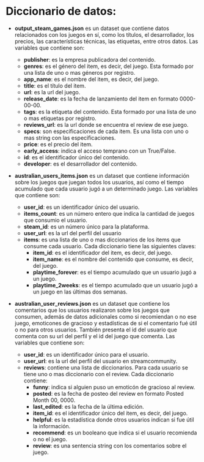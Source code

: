 # Diccionario de datos: 


* **output_steam_games.json** es un dataset que contiene datos relacionados con los juegos en sí, como los títulos, el desarrollador, los precios, las características técnicas, las etiquetas, entre otros datos.
Las variables que contiene son:  
    * **publisher**: es la empresa publicadora del contenido.
    * **genres**: es el género del item, es decir, del juego. Esta formado por una lista de uno o mas géneros por registro.
    * **app_name**: es el nombre del item, es decir, del juego.
    * **title**: es el título del item.
    * **url**: es la url del juego.
    * **release_date**: es la fecha de lanzamiento del item en formato 0000-00-00.
    * **tags**: es la etiqueta del contenido. Esta formado por una lista de uno o mas etiquetas por registro.
    * **reviews_url**: es la url donde se encuentra el review de ese juego.
    * **specs**: son especificaciones de cada item. Es una lista con uno o mas string con las especificaciones.
    * **price**: es el precio del item.
    * **early_access**: indica el acceso temprano con un True/False.
    * **id**: es el identificador único del contenido.
    * **developer**: es el desarrollador del contenido.  


* **australian_users_items.json** es un dataset que contiene información sobre los juegos que juegan todos los usuarios, así como el tiempo acumulado que cada usuario jugó a un determinado juego.
Las variables que contiene son:  
    * **user_id**: es un identificador único del usuario.
    * **items_count**: es un número entero que indica la cantidad de juegos que consumio el usuario.
    * **steam_id**: es un número único para la plataforma.
    * **user_url**: es la url del perfil del usuario
    * **items**: es una lista de uno o mas diccionarios de los items que consume cada usuario. Cada diccionario tiene las siguientes claves:
        * **item_id**: es el identificador del item, es decir, del juego.
        * **item_name**: es el nombre del contenido que consume, es decir, del juego.
        * **playtime_forever**: es el tiempo acumulado que un usuario jugó a un juego.
        * **playtime_2weeks**: es el tiempo acumulado que un usuario jugó a un juego en las últimas dos semanas.


* **australian_user_reviews.json** es un dataset que contiene los comentarios que los usuarios realizaron sobre los juegos que consumen, además de datos adicionales como si recomiendan o no ese juego, emoticones de gracioso y estadísticas de si el comentario fué útil o no para otros usuarios. También presenta el id del usuario que comenta con su url del perfil y el id del juego que comenta.
Las variables que contiene son:
    * **user_id**: es un identificador único para el usuario.
    * **user_url**: es la url del perfil del usuario en streamcommunity.
    * **reviews**: contiene una lista de diccionarios. Para cada usuario se tiene uno o mas diccionario con el review. Cada diccionario contiene:
        * **funny**: indica si alguien puso un emoticón de gracioso al review.
        * **posted**: es la fecha de posteo del review en formato Posted Month 00, 0000.
        * **last_edited**: es la fecha de la última edición.
        * **item_id**: es el identificador único del item, es decir, del juego.
        * **helpful**: es la estadística donde otros usuarios indican si fue útil la información.
        * **recommend**: es un booleano que indica si el usuario recomienda o no el juego.
        * **review**: es una sentencia string con los comentarios sobre el juego.
